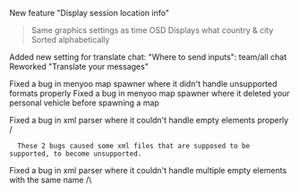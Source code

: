 New feature "Display session location info"
> Same graphics settings as time OSD
> Displays what country & city
> Sorted alphabetically

Added new setting for translate chat: "Where to send inputs": team/all chat
Reworked "Translate your messages"

Fixed a bug in menyoo map spawner where it didn't handle unsupported formats properly
Fixed a bug in menyoo map spawner where it deleted your personal vehicle before spawning a map

Fixed a bug in xml parser where it couldn't handle empty elements properly \/

      These 2 bugs caused some xml files that are supposed to be supported, to become unsupported.

Fixed a bug in xml parser where it couldn't handle multiple empty elements with the same name /\
